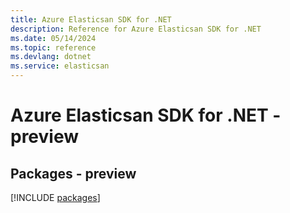 ```yaml
---
title: Azure Elasticsan SDK for .NET
description: Reference for Azure Elasticsan SDK for .NET
ms.date: 05/14/2024
ms.topic: reference
ms.devlang: dotnet
ms.service: elasticsan
---
```

# Azure Elasticsan SDK for .NET - preview
## Packages - preview
[!INCLUDE [packages](elasticsan-index.md)]